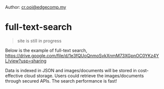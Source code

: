 Author: cr.ooi@edgecomp.my

# full-text-search

> site is still in progress

Below is the example of full-text search, https://drive.google.com/file/d/1e3fQUoQnmoSvkXnmM73XGpnOC0YKz4YL/view?usp=sharing 

Data is indexed in JSON and images/documents will be stored in cost-effective cloud storage. Users could retrieve the images/documents through secured APIs. The search performance is fast! 
